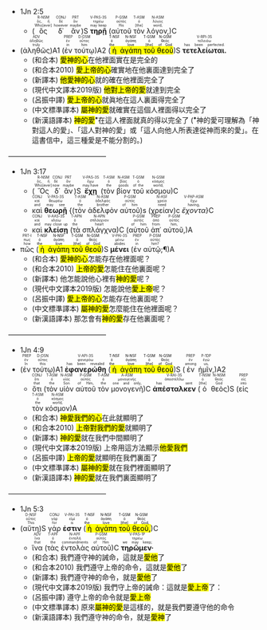 


- <rt>1Jn 2:5</rt> 
	- (<RUBY><ruby><ruby>ὃς<rt>Who[ever]</rt></ruby><rt>ὅς, ἥ</rt></ruby><rt>R-NSM</rt></RUBY> <RUBY><ruby><ruby>δ᾽<rt>however</rt></ruby><rt>δέ</rt></ruby><rt>CONJ</rt></RUBY> <RUBY><ruby><ruby>ἂν<rt>maybe</rt></ruby><rt>ἄν</rt></ruby><rt>PRT</rt></RUBY>)S <RUBY><ruby><ruby>**τηρῇ**<rt>may keep</rt></ruby><rt>τηρέω</rt></ruby><rt>V-PAS-3S</rt></RUBY> (<RUBY><ruby><ruby>αὐτοῦ<rt>His</rt></ruby><rt>αὐτός</rt></ruby><rt>P-GSM</rt></RUBY> <RUBY><ruby><ruby>τὸν<rt>[the]</rt></ruby><rt>ὁ</rt></ruby><rt>T-ASM</rt></RUBY> <RUBY><ruby><ruby>λόγον,<rt>word,</rt></ruby><rt>λόγος</rt></ruby><rt>N-ASM</rt></RUBY>)C 
- (<RUBY><ruby><ruby>ἀληθῶς<rt>truly</rt></ruby><rt>ἀληθῶς</rt></ruby><rt>ADV</rt></RUBY>)A1 (<RUBY><ruby><ruby>ἐν<rt>in</rt></ruby><rt>ἐν</rt></ruby><rt>PREP</rt></RUBY> <RUBY><ruby><ruby>τούτῳ<rt>him</rt></ruby><rt>οὗτος</rt></ruby><rt>D-DSM</rt></RUBY>)A2 (<mark><RUBY><ruby><ruby>ἡ<rt>the</rt></ruby><rt>ὁ</rt></ruby><rt>T-NSF</rt></RUBY> <RUBY><ruby><ruby>ἀγάπη<rt>love</rt></ruby><rt>ἀγάπη</rt></ruby><rt>N-NSF</rt></RUBY> <RUBY><ruby><ruby>τοῦ<rt>[the]</rt></ruby><rt>ὁ</rt></ruby><rt>T-GSM</rt></RUBY> <RUBY><ruby><ruby>θεοῦ<rt>of God</rt></ruby><rt>θεός</rt></ruby><rt>N-GSM</rt></RUBY></mark>)S <RUBY><ruby><ruby>**τετελείωται.**<rt>has been perfected.</rt></ruby><rt>τελειόω</rt></ruby><rt>V-RPI-3S</rt></RUBY> 
	- (和合本) <mark>愛神的心</mark>在他裡面實在是完全的
	- (和合本2010) <mark>愛上帝的心</mark>確實地在他裏面達到完全了
	- (新譯本) <mark>他愛神的心</mark>就的確在他裡面完全了
	- (現代中文譯本2019版) <mark>他對上帝的愛</mark>就達到完全
	- (呂振中譯) <mark>愛上帝的心</mark>就眞地在這人裏面得完全了
	- (中文標準譯本) <mark>屬神的愛</mark>就確實在這個人裡面得以完全了
	- (新漢語譯本) <mark>神的愛</mark><sup>⁕</sup>在這人裡面就真的得以完全了 (<sup>⁕</sup>神的愛可理解為「神對這人的愛」、「這人對神的愛」或「這人向他人所表達從神而來的愛」。在這書信中，這三種愛是不能分割的。)

——————————————
- <rt>1Jn 3:17</rt> 
	- (<RUBY><ruby><ruby>Ὃς<rt>Who[ever]</rt></ruby><rt>ὅς, ἥ</rt></ruby><rt>R-NSM</rt></RUBY> <RUBY><ruby><ruby>δ᾽<rt>now</rt></ruby><rt>δέ</rt></ruby><rt>CONJ</rt></RUBY> <RUBY><ruby><ruby>ἂν<rt>maybe</rt></ruby><rt>ἄν</rt></ruby><rt>PRT</rt></RUBY>)S <RUBY><ruby><ruby>**ἔχῃ**<rt>may have</rt></ruby><rt>ἔχω</rt></ruby><rt>V-PAS-3S</rt></RUBY> (<RUBY><ruby><ruby>τὸν<rt>the</rt></ruby><rt>ὁ</rt></ruby><rt>T-ASM</rt></RUBY> <RUBY><ruby><ruby>βίον<rt>goods</rt></ruby><rt>βίος</rt></ruby><rt>N-ASM</rt></RUBY> <RUBY><ruby><ruby>τοῦ<rt>of the</rt></ruby><rt>ὁ</rt></ruby><rt>T-GSM</rt></RUBY> <RUBY><ruby><ruby>κόσμου<rt>world,</rt></ruby><rt>κόσμος</rt></ruby><rt>N-GSM</rt></RUBY>)C 
	- <RUBY><ruby><ruby>καὶ<rt>and</rt></ruby><rt>καί</rt></ruby><rt>CONJ</rt></RUBY> <RUBY><ruby><ruby>**θεωρῇ**<rt>may see</rt></ruby><rt>θεωρέω</rt></ruby><rt>V-PAS-3S</rt></RUBY> {<rt>(</rt><RUBY><ruby><ruby>τὸν<rt>the</rt></ruby><rt>ὁ</rt></ruby><rt>T-ASM</rt></RUBY> <RUBY><ruby><ruby>ἀδελφὸν<rt>brother</rt></ruby><rt>ἀδελφός</rt></ruby><rt>N-ASM</rt></RUBY> <RUBY><ruby><ruby>αὐτοῦ<rt>of him</rt></ruby><rt>αὐτός</rt></ruby><rt>P-GSM</rt></RUBY>)<rt>s</rt> <rt>(</rt><RUBY><ruby><ruby>χρείαν<rt>need</rt></ruby><rt>χρεία</rt></ruby><rt>N-ASF</rt></RUBY>)<rt>c</rt> <RUBY><ruby><ruby>*ἔχοντα*<rt>having,</rt></ruby><rt>ἔχω</rt></ruby><rt>V-PAP-ASM</rt></RUBY>}C 
	- <RUBY><ruby><ruby>καὶ<rt>and</rt></ruby><rt>καί</rt></ruby><rt>CONJ</rt></RUBY> <RUBY><ruby><ruby>**κλείσῃ**<rt>may close up</rt></ruby><rt>κλείω</rt></ruby><rt>V-AAS-3S</rt></RUBY> (<RUBY><ruby><ruby>τὰ<rt>the</rt></ruby><rt>ὁ</rt></ruby><rt>T-APN</rt></RUBY> <RUBY><ruby><ruby>σπλάγχνα<rt>heart</rt></ruby><rt>σπλάγχνον</rt></ruby><rt>N-APN</rt></RUBY>)C (<RUBY><ruby><ruby>αὐτοῦ<rt>of him</rt></ruby><rt>αὐτός</rt></ruby><rt>P-GSM</rt></RUBY> <RUBY><ruby><ruby>ἀπ᾽<rt>from</rt></ruby><rt>ἀπό</rt></ruby><rt>PREP</rt></RUBY> <RUBY><ruby><ruby>αὐτοῦ,<rt>him,</rt></ruby><rt>αὐτός</rt></ruby><rt>P-GSM</rt></RUBY>)A 
- <RUBY><ruby><ruby>πῶς<rt>how</rt></ruby><rt>πως</rt></ruby><rt>PRT-I</rt></RUBY> (<mark><RUBY><ruby><ruby>ἡ<rt>the</rt></ruby><rt>ὁ</rt></ruby><rt>T-NSF</rt></RUBY> <RUBY><ruby><ruby>ἀγάπη<rt>love</rt></ruby><rt>ἀγάπη</rt></ruby><rt>N-NSF</rt></RUBY> <RUBY><ruby><ruby>τοῦ<rt>[the]</rt></ruby><rt>ὁ</rt></ruby><rt>T-GSM</rt></RUBY> <RUBY><ruby><ruby>θεοῦ<rt>of God</rt></ruby><rt>θεός</rt></ruby><rt>N-GSM</rt></RUBY></mark>)S <RUBY><ruby><ruby>**μένει**<rt>abides</rt></ruby><rt>μένω</rt></ruby><rt>V-PAI-3S</rt></RUBY> (<RUBY><ruby><ruby>ἐν<rt>in</rt></ruby><rt>ἐν</rt></ruby><rt>PREP</rt></RUBY> <RUBY><ruby><ruby>αὐτῷ;¶<rt>him?</rt></ruby><rt>αὐτός</rt></ruby><rt>P-DSM</rt></RUBY>)A 
	- (和合本) <mark>愛神的心</mark>怎能存在他裡面呢？
	- (和合本2010) <mark>上帝的愛</mark>怎能住在他裏面呢？
	- (新譯本) 他怎能說他心裡有<mark>神的愛</mark>呢？
	- (現代中文譯本2019版) 怎能說他<mark>愛上帝</mark>呢？
	- (呂振中譯) <mark>愛上帝的心</mark>怎能存在他裏面呢？
	- (中文標準譯本) <mark>屬神的愛</mark>怎麼能住在他裡面呢？
	- (新漢語譯本) 那怎會有<mark>神的愛</mark>存在他裏面呢？

——————————————
- <rt>1Jn 4:9</rt> 
- (<RUBY><ruby><ruby>ἐν<rt>In</rt></ruby><rt>ἐν</rt></ruby><rt>PREP</rt></RUBY> <RUBY><ruby><ruby>τούτῳ<rt>this</rt></ruby><rt>οὗτος</rt></ruby><rt>D-DSN</rt></RUBY>)A1 <RUBY><ruby><ruby>**ἐφανερώθη**<rt>has been revealed</rt></ruby><rt>φανερόω</rt></ruby><rt>V-API-3S</rt></RUBY> (<mark><RUBY><ruby><ruby>ἡ<rt>the</rt></ruby><rt>ὁ</rt></ruby><rt>T-NSF</rt></RUBY> <RUBY><ruby><ruby>ἀγάπη<rt>love</rt></ruby><rt>ἀγάπη</rt></ruby><rt>N-NSF</rt></RUBY> <RUBY><ruby><ruby>τοῦ<rt>[the]</rt></ruby><rt>ὁ</rt></ruby><rt>T-GSM</rt></RUBY> <RUBY><ruby><ruby>θεοῦ<rt>of God</rt></ruby><rt>θεός</rt></ruby><rt>N-GSM</rt></RUBY></mark>)S (<RUBY><ruby><ruby>ἐν<rt>among</rt></ruby><rt>ἐν</rt></ruby><rt>PREP</rt></RUBY> <RUBY><ruby><ruby>ἡμῖν,<rt>us,</rt></ruby><rt>ἐγώ</rt></ruby><rt>P-1DP</rt></RUBY>)A2 
	- <RUBY><ruby><ruby>ὅτι<rt>that</rt></ruby><rt>ὅτι</rt></ruby><rt>CONJ</rt></RUBY> (<RUBY><ruby><ruby>τὸν<rt>the</rt></ruby><rt>ὁ</rt></ruby><rt>T-ASM</rt></RUBY> <RUBY><ruby><ruby>υἱὸν<rt>Son</rt></ruby><rt>υἱός</rt></ruby><rt>N-ASM</rt></RUBY> <RUBY><ruby><ruby>αὐτοῦ<rt>of Him,</rt></ruby><rt>αὐτός</rt></ruby><rt>P-GSM</rt></RUBY> <RUBY><ruby><ruby>τὸν<rt>the</rt></ruby><rt>ὁ</rt></ruby><rt>T-ASM</rt></RUBY> <RUBY><ruby><ruby>μονογενῆ<rt>one and only,</rt></ruby><rt>μονογενής</rt></ruby><rt>A-ASM</rt></RUBY>)C <RUBY><ruby><ruby>**ἀπέσταλκεν**<rt>has sent</rt></ruby><rt>ἀποστέλλω</rt></ruby><rt>V-RAI-3S</rt></RUBY> (<RUBY><ruby><ruby>ὁ<rt>[the]</rt></ruby><rt>ὁ</rt></ruby><rt>T-NSM</rt></RUBY> <RUBY><ruby><ruby>θεὸς<rt>God</rt></ruby><rt>θεός</rt></ruby><rt>N-NSM</rt></RUBY>)S (<RUBY><ruby><ruby>εἰς<rt>into</rt></ruby><rt>εἰς</rt></ruby><rt>PREP</rt></RUBY> <RUBY><ruby><ruby>τὸν<rt>the</rt></ruby><rt>ὁ</rt></ruby><rt>T-ASM</rt></RUBY> <RUBY><ruby><ruby>κόσμον<rt>world,</rt></ruby><rt>κόσμος</rt></ruby><rt>N-ASM</rt></RUBY>)A
	- (和合本) <mark>神愛我們的心</mark>在此就顯明了
	- (和合本2010) <mark>上帝對我們的愛</mark>就顯明了
	- (新譯本) <mark>神的愛</mark>就在我們中間顯明了
	- (現代中文譯本2019版) 上帝用這方法顯示<mark>他愛我們</mark>
	- (呂振中譯) <mark>上帝的愛</mark>就顯明在我們裏面了
	- (中文標準譯本) <mark>屬神的愛</mark>就在我們裡面顯明了
	- (新漢語譯本) <mark>神的愛</mark>就在我們裏面顯明了

——————————————
-  <rt>1Jn 5:3</rt> 
-  (<RUBY><ruby><ruby>αὕτη<rt>This</rt></ruby><rt>οὗτος</rt></ruby><rt>D-NSF</rt></RUBY>)S <RUBY><ruby><ruby>γάρ<rt>for</rt></ruby><rt>γάρ</rt></ruby><rt>CONJ</rt></RUBY> <RUBY><ruby><ruby>**ἐστιν**<rt>is</rt></ruby><rt>εἰμί</rt></ruby><rt>V-PAI-3S</rt></RUBY> (<mark><RUBY><ruby><ruby>ἡ<rt>the</rt></ruby><rt>ὁ</rt></ruby><rt>T-NSF</rt></RUBY> <RUBY><ruby><ruby>ἀγάπη<rt>love</rt></ruby><rt>ἀγάπη</rt></ruby><rt>N-NSF</rt></RUBY> <RUBY><ruby><ruby>τοῦ<rt>[the]</rt></ruby><rt>ὁ</rt></ruby><rt>T-GSM</rt></RUBY> <RUBY><ruby><ruby>θεοῦ,<rt>of God,</rt></ruby><rt>θεός</rt></ruby><rt>N-GSM</rt></RUBY></mark>)C 
	-  <RUBY><ruby><ruby>ἵνα<rt>that</rt></ruby><rt>ἵνα</rt></ruby><rt>ADV</rt></RUBY> (<RUBY><ruby><ruby>τὰς<rt>the</rt></ruby><rt>ὁ</rt></ruby><rt>T-APF</rt></RUBY> <RUBY><ruby><ruby>ἐντολὰς<rt>commandments</rt></ruby><rt>ἐντολή</rt></ruby><rt>N-APF</rt></RUBY> <RUBY><ruby><ruby>αὐτοῦ<rt>of Him</rt></ruby><rt>αὐτός</rt></ruby><rt>P-GSM</rt></RUBY>)C <RUBY><ruby><ruby>**τηρῶμεν·**<rt>we may keep;</rt></ruby><rt>τηρέω</rt></ruby><rt>V-PAS-1P</rt></RUBY> 
	- (和合本) 我們遵守神的誡命，這就是<mark>愛他</mark>了
	- (和合本2010) 我們遵守上帝的命令，這就是<mark>愛他</mark>了
	- (新譯本) 我們遵守神的命令，就是<mark>愛他</mark>了
	- (現代中文譯本2019版) 我們守上帝的誡命：這就是<mark>愛上帝</mark>了：
	- (呂振中譯) 遵守上帝的命令就是<mark>愛上帝</mark>
	- (中文標準譯本) 原來<mark>屬神的愛</mark>是這樣的，就是我們要遵守他的命令
	- (新漢語譯本) 我們遵守神的命令，就是<mark>愛神</mark>了



